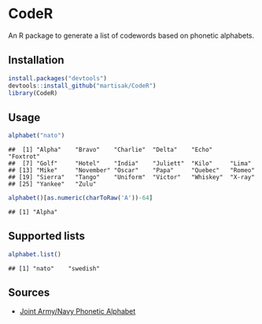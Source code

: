 # CodeR

An R package to generate a list of codewords based on phonetic alphabets.

## Installation


```r
install.packages("devtools")
devtools::install_github("martisak/CodeR")
library(CodeR)
```

## Usage


```r
alphabet("nato")
```

```
##  [1] "Alpha"    "Bravo"    "Charlie"  "Delta"    "Echo"     "Foxtrot" 
##  [7] "Golf"     "Hotel"    "India"    "Juliett"  "Kilo"     "Lima"    
## [13] "Mike"     "November" "Oscar"    "Papa"     "Quebec"   "Romeo"   
## [19] "Sierra"   "Tango"    "Uniform"  "Victor"   "Whiskey"  "X-ray"   
## [25] "Yankee"   "Zulu"
```

```r
alphabet()[as.numeric(charToRaw('A'))-64]
```

```
## [1] "Alpha"
```

## Supported lists


```r
alphabet.list()
```

```
## [1] "nato"    "swedish"
```

## Sources

* [Joint Army/Navy Phonetic Alphabet](https://en.wikipedia.org/wiki/Joint_Army/Navy_Phonetic_Alphabet)



